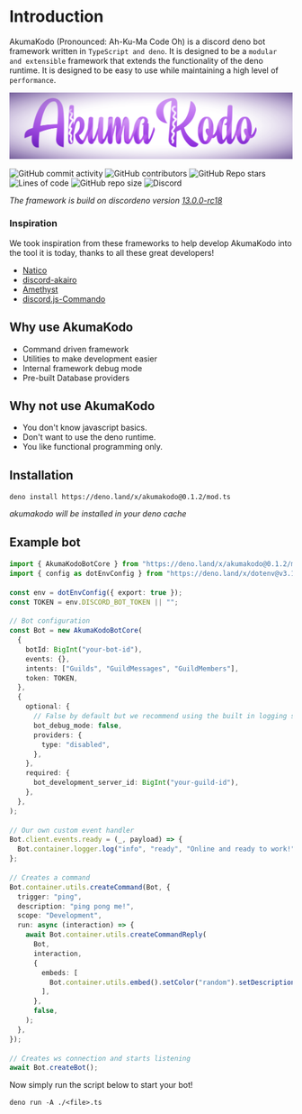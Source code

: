 # Introduction

AkumaKodo (Pronounced: Ah-Ku-Ma Code Oh) is a discord deno bot framework written
in `TypeScript and deno`. It is designed to be a `modular and extensible` framework that
extends the functionality of the deno runtime. It is designed to be easy to use while
maintaining a high level of `performance`.

![AkumaKodo logo](images/misc/AkumaKodoLogo.png)

![GitHub commit activity](https://img.shields.io/github/commit-activity/y/AkumaKodo/AkumaKodo?style=for-the-badge)
![GitHub contributors](https://img.shields.io/github/contributors/AkumaKodo/AkumaKodo?style=for-the-badge)
![GitHub Repo stars](https://img.shields.io/github/stars/AkumaKodo/AkumaKodo?style=for-the-badge)
![Lines of code](https://img.shields.io/tokei/lines/github/AkumaKodo/AkumaKodo?style=for-the-badge)
![GitHub repo size](https://img.shields.io/github/repo-size/AkumaKodo/AkumaKodo?style=for-the-badge)
![Discord](https://img.shields.io/discord/837830514130812970?style=for-the-badge)

_The framework is build on discordeno version [13.0.0-rc18](https://deno.land/x/discordeno@13.0.0-rc18)_

### Inspiration

We took inspiration from these frameworks to help develop AkumaKodo into the tool it is today, thanks to all these great developers!

- [Natico](https://github.com/naticoo)
- [discord-akairo](https://discord-akairo.github.io/#/)
- [Amethyst](https://github.com/AmethystFramework)
- [discord.js-Commando](https://github.com/discordjs/Commando)

## Why use AkumaKodo

- Command driven framework
- Utilities to make development easier
- Internal framework debug mode
- Pre-built Database providers

## Why not use AkumaKodo

- You don't know javascript basics.
- Don't want to use the deno runtime.
- You like functional programming only.

## Installation

```
deno install https://deno.land/x/akumakodo@0.1.2/mod.ts
```

_akumakodo will be installed in your deno cache_

## Example bot

```typescript
import { AkumaKodoBotCore } from "https://deno.land/x/akumakodo@0.1.2/mod.ts";
import { config as dotEnvConfig } from "https://deno.land/x/dotenv@v3.1.0/mod.ts";

const env = dotEnvConfig({ export: true });
const TOKEN = env.DISCORD_BOT_TOKEN || "";

// Bot configuration
const Bot = new AkumaKodoBotCore(
  {
    botId: BigInt("your-bot-id"),
    events: {},
    intents: ["Guilds", "GuildMessages", "GuildMembers"],
    token: TOKEN,
  },
  {
    optional: {
      // False by default but we recommend using the built in logging system
      bot_debug_mode: false,
      providers: {
        type: "disabled",
      },
    },
    required: {
      bot_development_server_id: BigInt("your-guild-id"),
    },
  },
);

// Our own custom event handler
Bot.client.events.ready = (_, payload) => {
  Bot.container.logger.log("info", "ready", "Online and ready to work!");
};

// Creates a command
Bot.container.utils.createCommand(Bot, {
  trigger: "ping",
  description: "ping pong me!",
  scope: "Development",
  run: async (interaction) => {
    await Bot.container.utils.createCommandReply(
      Bot,
      interaction,
      {
        embeds: [
          Bot.container.utils.embed().setColor("random").setDescription("pong!"),
        ],
      },
      false,
    );
  },
});

// Creates ws connection and starts listening
await Bot.createBot();
```

Now simply run the script below to start your bot!

```
deno run -A ./<file>.ts
```
